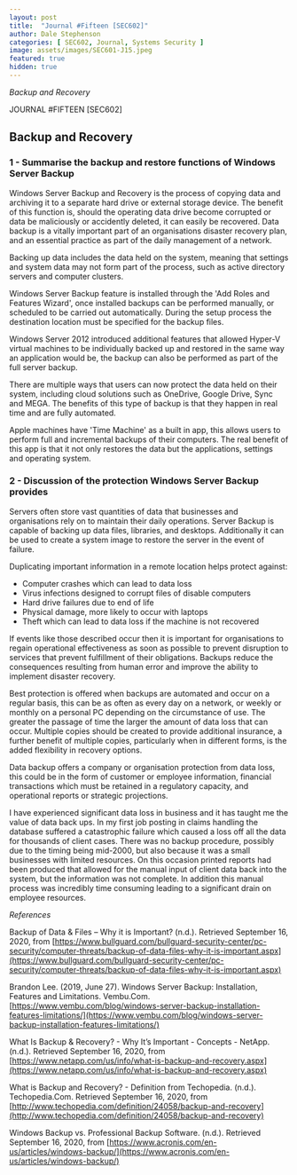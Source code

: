 ```yaml
---
layout: post
title:  "Journal #Fifteen [SEC602]"
author: Dale Stephenson
categories: [ SEC602, Journal, Systems Security ]
image: assets/images/SEC601-J15.jpeg
featured: true
hidden: true
---
```

<i>Backup and Recovery</i>

JOURNAL #FIFTEEN [SEC602]

<h2>Backup and Recovery</h2>

<h3>1 - Summarise the backup and restore functions of Windows Server Backup</h3> 

Windows Server Backup and Recovery is the process of copying data and archiving it to a separate hard drive or external storage device. The benefit of this function is, should the operating data drive become corrupted or data be maliciously or accidently deleted, it can easily be recovered. Data backup is a vitally important part of an organisations disaster recovery plan, and an essential practice as part of the daily management of a network. 

Backing up data includes the data held on the system, meaning that settings and system data may not form part of the process, such as active directory servers and computer clusters. 

Windows Server Backup feature is installed through the 'Add Roles and Features Wizard', once installed backups can be performed manually, or scheduled to be carried out automatically. During the setup process the destination location must be specified for the backup files.

Windows Server 2012 introduced additional features that allowed Hyper-V virtual machines to be individually backed up and restored in the same way an application would be, the backup can also be performed as part of the full server backup.

There are multiple ways that users can now protect the data held on their system, including cloud solutions such as OneDrive, Google Drive, Sync and MEGA. The benefits of this type of backup is that they happen in real time and are fully automated. 

Apple machines have 'Time Machine' as a built in app, this allows users to perform full and incremental backups of their computers. The real benefit of this app is that it not only restores the data but the applications, settings and operating system. 

<h3>2 - Discussion of the protection Windows Server Backup provides</h3> 

Servers often store vast quantities of data that businesses and organisations rely on to maintain their daily operations. Server Backup is capable of backing up data files, libraries, and desktops. Additionally it can be used to create a system image to restore the server in the event of failure.

Duplicating important information in a remote location helps protect against:

- Computer crashes which can lead to data loss
- Virus infections designed to corrupt files of disable computers
- Hard drive failures due to end of life
- Physical damage, more likely to occur with laptops
- Theft which can lead to data loss if the machine is not recovered

If events like those described occur then it is important for organisations to regain operational effectiveness as soon as possible to prevent disruption to services that prevent fulfillment of their obligations. Backups reduce the consequences resulting from human error and improve the ability to implement disaster recovery.

Best protection is offered when backups are automated and occur on a regular basis, this can be as often as every day on a network, or weekly or monthly on a personal PC depending on the circumstance of use. The greater the passage of time the larger the amount of data loss that can occur. Multiple copies should be created to provide additional insurance, a further benefit of multiple copies, particularly when in different forms, is the added flexibility in recovery options. 

Data backup offers a company or organisation protection from data loss, this could be in the form of customer or employee information, financial transactions which must be retained in a regulatory capacity, and operational reports or strategic projections. 

I have experienced significant data loss in business and it has taught me the value of data back ups. In my first job posting in claims handling the database suffered a catastrophic failure which caused a loss off all the data for thousands of client cases. There was no backup procedure, possibly due to the timing being mid-2000, but also because it was a small businesses with limited resources. On this occasion printed reports had been produced that allowed for the manual input of client data back into the system, but the information was not complete. In addition this manual process was incredibly time consuming leading to a significant drain on employee resources.

<i>References</i> 

Backup of Data & Files – Why it is Important? (n.d.). Retrieved September 16, 2020, from [https://www.bullguard.com/bullguard-security-center/pc-security/computer-threats/backup-of-data-files-why-it-is-important.aspx](https://www.bullguard.com/bullguard-security-center/pc-security/computer-threats/backup-of-data-files-why-it-is-important.aspx)

Brandon Lee. (2019, June 27). Windows Server Backup: Installation, Features and Limitations. Vembu.Com. [https://www.vembu.com/blog/windows-server-backup-installation-features-limitations/](https://www.vembu.com/blog/windows-server-backup-installation-features-limitations/)

What Is Backup & Recovery? - Why It’s Important - Concepts - NetApp. (n.d.). Retrieved September 16, 2020, from [https://www.netapp.com/us/info/what-is-backup-and-recovery.aspx](https://www.netapp.com/us/info/what-is-backup-and-recovery.aspx)

What is Backup and Recovery? - Definition from Techopedia. (n.d.). Techopedia.Com. Retrieved September 16, 2020, from [http://www.techopedia.com/definition/24058/backup-and-recovery](http://www.techopedia.com/definition/24058/backup-and-recovery)

Windows Backup vs. Professional Backup Software. (n.d.). Retrieved September 16, 2020, from [https://www.acronis.com/en-us/articles/windows-backup/](https://www.acronis.com/en-us/articles/windows-backup/)

